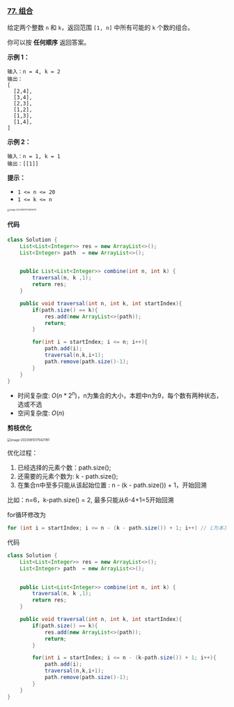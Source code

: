 ### [77. 组合](https://leetcode.cn/problems/combinations/)

给定两个整数 `n` 和 `k`，返回范围 `[1, n]` 中所有可能的 `k` 个数的组合。

你可以按 **任何顺序** 返回答案。

**示例 1：**

```
输入：n = 4, k = 2
输出：
[
  [2,4],
  [3,4],
  [2,3],
  [1,2],
  [1,3],
  [1,4],
]
```

**示例 2：**

```
输入：n = 1, k = 1
输出：[[1]]
```

 

**提示：**

- `1 <= n <= 20`
- `1 <= k <= n`

<img src="https://palepics.oss-cn-guangzhou.aliyuncs.com/img/image-20230810173859479.png" alt="image-20230810173859479" style="zoom: 33%;" />

#### 代码

```java
class Solution {
    List<List<Integer>> res = new ArrayList<>();
    List<Integer> path  = new ArrayList<>();


    public List<List<Integer>> combine(int n, int k) {
        traversal(n, k ,1);
        return res;
    }

    public void traversal(int n, int k, int startIndex){
        if(path.size() == k){
            res.add(new ArrayList<>(path));
            return;
        }

        for(int i = startIndex; i <= n; i++){
            path.add(i);
            traversal(n,k,i+1);
            path.remove(path.size()-1);
        }
    }
}
```

- 时间复杂度: $O(n * 2^n)$，n为集合的大小，本题中n为9，每个数有两种状态，选或不选
- 空间复杂度: $O(n)$

**剪枝优化**

<img src="https://palepics.oss-cn-guangzhou.aliyuncs.com/img/image-20230810175421161.png" alt="image-20230810175421161" style="zoom:50%;" />

优化过程：

1. 已经选择的元素个数：path.size();
2. 还需要的元素个数为: k - path.size();
3. 在集合n中至多只能从该起始位置 : n - (k - path.size()) + 1，开始回溯

比如：n=6，k-path.size() = 2, 最多只能从6-4+1=5开始回溯

for循环修改为

```java
for (int i = startIndex; i <= n - (k - path.size()) + 1; i++) // i为本次搜索的起始位置
```

代码

```java
class Solution {
    List<List<Integer>> res = new ArrayList<>();
    List<Integer> path  = new ArrayList<>();


    public List<List<Integer>> combine(int n, int k) {
        traversal(n, k ,1);
        return res;
    }

    public void traversal(int n, int k, int startIndex){
        if(path.size() == k){
            res.add(new ArrayList<>(path));
            return;
        }

        for(int i = startIndex; i <= n - (k-path.size()) + 1; i++){
            path.add(i);
            traversal(n,k,i+1);
            path.remove(path.size()-1);
        }
    }
}
```

